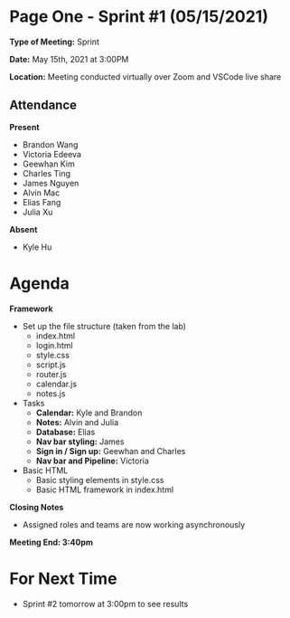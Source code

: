 # Page One - Sprint #1 (05/15/2021)

**Type of Meeting:** Sprint 

**Date:** May 15th, 2021 at 3:00PM

**Location:** Meeting conducted virtually over Zoom and VSCode live share

## Attendance

**Present**
- Brandon Wang
- Victoria Edeeva
- Geewhan Kim
- Charles Ting
- James Nguyen
- Alvin Mac
- Elias Fang
- Julia Xu

**Absent**
- Kyle Hu

# Agenda
**Framework**
- Set up the file structure (taken from the lab)
    - index.html
    - login.html
    - style.css
    - script.js
    - router.js
    - calendar.js
    - notes.js
- Tasks
    - **Calendar:** Kyle and Brandon
    - **Notes:** Alvin and Julia
    - **Database:** Elias
    - **Nav bar styling:** James
    - **Sign in / Sign up:** Geewhan and Charles 
    - **Nav bar and Pipeline:** Victoria
- Basic HTML
    - Basic styling elements in style.css
    - Basic HTML framework in index.html

**Closing Notes**
- Assigned roles and teams are now working asynchronously

**Meeting End: 3:40pm**

# For Next Time
- Sprint #2 tomorrow at 3:00pm to see results
